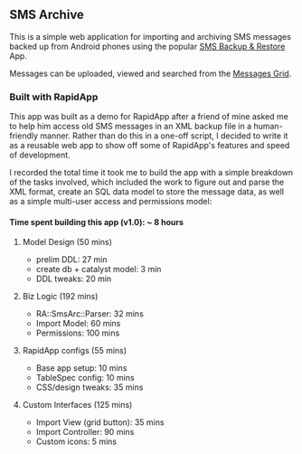 ## SMS Archive

This is a simple web application for importing and archiving SMS messages backed up from Android phones using the popular <a target="_blank" href="http://android.riteshsahu.com/apps/sms-backup-restore">SMS Backup & Restore</a> App.

Messages can be uploaded, viewed and searched from the <a href="#!/main/db/db_message">Messages Grid</a>.

### Built with RapidApp

This app was built as a demo for RapidApp after a friend of mine asked me to help him access old SMS messages in an XML backup file in a human-friendly manner. Rather than do this in a one-off script, I decided to write it as a reusable web app to show off some of RapidApp's features and speed of development.

I recorded the total time it took me to build the app with a simple breakdown of the tasks involved, which included the work to figure out and parse the XML format, create an SQL data model to store the message data, as well as a simple multi-user access and permissions model:


#### Time spent building this app (v1.0): ~ 8 hours

1. Model Design (50 mins)
    - prelim DDL: 27 min
    - create db + catalyst model: 3 min
    - DDL tweaks: 20 min

2. Biz Logic (192 mins)
    - RA::SmsArc::Parser: 32 mins
    - Import Model: 60 mins
    - Permissions: 100 mins

3. RapidApp configs (55 mins)
    - Base app setup: 10 mins
    - TableSpec config: 10 mins
    - CSS/design tweaks: 35 mins

4. Custom Interfaces (125 mins)
    - Import View (grid button): 35 mins
    - Import Controller: 90 mins
    - Custom icons: 5 mins



